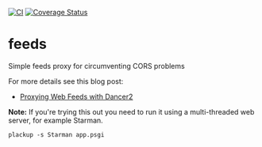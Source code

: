 [![CI](https://github.com/davorg/feeds/actions/workflows/perltest.yml/badge.svg)](https://github.com/davorg/feeds/actions/workflows/perltest.yml) [![Coverage Status](https://coveralls.io/repos/github/davorg/feeds/badge.svg?branch=main)](https://coveralls.io/github/davorg/feeds?branch=main)

# feeds
Simple feeds proxy for circumventing CORS problems

For more details see this blog post:

* [Proxying Web Feeds with Dancer2](https://dev.to/davorg/proxying-web-feeds-with-dancer2-on1)

**Note:** If you're trying this out you need to run it using a multi-threaded
web server, for example Starman.

    plackup -s Starman app.psgi
